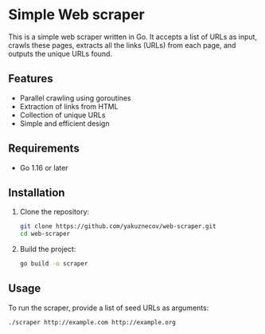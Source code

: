 # Simple Web scraper

This is a simple web scraper written in Go. It accepts a list of URLs as input, crawls these pages, extracts all the links (URLs) from each page, and outputs the unique URLs found.

## Features

- Parallel crawling using goroutines
- Extraction of links from HTML
- Collection of unique URLs
- Simple and efficient design

## Requirements

- Go 1.16 or later

## Installation

1. Clone the repository:

   ```sh
   git clone https://github.com/yakuznecov/web-scraper.git
   cd web-scraper
   ```

2. Build the project:

   ```sh
   go build -o scraper
   ```

## Usage

To run the scraper, provide a list of seed URLs as arguments:

```sh
./scraper http://example.com http://example.org

```
